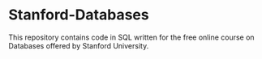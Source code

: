 # Stanford-Databases
This repository contains code in SQL written for the free online course on Databases offered by Stanford University.
